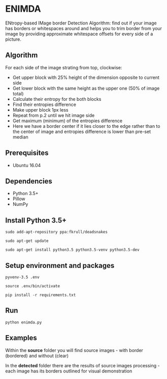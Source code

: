 # ENIMDA

ENtropy-based IMage border Detection Algorithm: find out if your image has
borders or whitespaces around and helps you to trim border from your image by
providing approximate whitespace offsets for every side of a picture.


## Algorithm

For each side of the image strating from top, clockwise:
- Get upper block with 25% height of the dimension opposite to current side
- Get lower block with the same height as the upper one (50% of image total)
- Calculate their entropy for the both blocks
- Find their entropies difference
- Make upper block 1px less
- Repeat from p.2 until we hit image side
- Get maximum (minimum) of the entropies difference
- Here we have a border center if it lies closer to the edge rather than to the 
center of image and entropies difference is lower than pre-set median


## Prerequisites

- Ubuntu 16.04


## Dependencies

- Python 3.5+
- Pillow
- NumPy


## Install Python 3.5+

```
sudo add-apt-repository ppa:fkrull/deadsnakes

sudo apt-get update

sudo apt-get install python3.5 python3.5-venv python3.5-dev
```

## Setup environment and packages

```
pyvenv-3.5 .env

source .env/bin/activate

pip install -r requirements.txt
```


## Run

```
python enimda.py
```


## Examples

Within the **source** folder you will find source images - with border (bordered)
and without (clear)

In the **detected** folder there are the results of source images processing - 
each image has its borders outlined for visual demonstration
